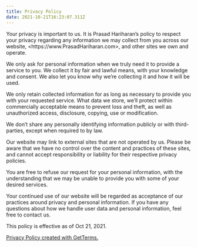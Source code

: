 ```yaml
---
title: Privacy Policy
date: 2021-10-21T16:23:07.311Z
---
```

Your privacy is important to us. It is Prasad Hariharan’s policy to respect your privacy regarding any information we may collect from you across our website, [](https://jaantollander.com/,)<https://www.PrasadHariharan.com>, and other sites we own and operate.

We only ask for personal information when we truly need it to provide a service to you. We collect it by fair and lawful means, with your knowledge and consent. We also let you know why we’re collecting it and how it will be used.

We only retain collected information for as long as necessary to provide you with your requested service. What data we store, we’ll protect within commercially acceptable means to prevent loss and theft, as well as unauthorized access, disclosure, copying, use or modification.

We don’t share any personally identifying information publicly or with third-parties, except when required to by law.

Our website may link to external sites that are not operated by us. Please be aware that we have no control over the content and practices of these sites, and cannot accept responsibility or liability for their respective privacy policies.

You are free to refuse our request for your personal information, with the understanding that we may be unable to provide you with some of your desired services.

Your continued use of our website will be regarded as acceptance of our practices around privacy and personal information. If you have any questions about how we handle user data and personal information, feel free to contact us.

This policy is effective as of Oct 21, 2021.

[Privacy Policy created with GetTerms.](https://getterms.io/)